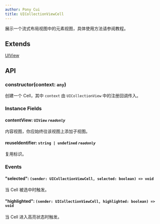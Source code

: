 ```yaml
---
author: Pony Cui
title: UICollectionViewCell
---
```


展示一个流式布局视图中的元素视图，具体使用方法请参阅教程。

## Extends

[UIView](./api-uikit-uiview.md)

## API

### constructor(context: `any`)
创建一个 Cell，其中 `context` 由 `UICollectionView` 中的注册回调传入。

### Instance Fields

#### contentView: `UIView` *`readonly`*
内容视图，你应始终往该视图上添加子视图。

#### reuseIdentifier: `string | undefined` *`readonly`*
复用标识。

### Events

#### "selected": `(sender: UICollectionViewCell, selected: boolean) => void`
当 Cell 被选中时触发。

#### "highlighted": `(sender: UICollectionViewCell, highlighted: boolean) => void`
当 Cell 进入高亮状态时触发。